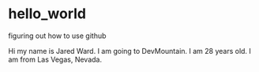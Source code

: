 # hello_world
figuring out how to use github

Hi my  name is Jared Ward. I am going to DevMountain. I am 28 years old. I am from Las Vegas, Nevada.
